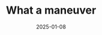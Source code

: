 ---
title: What a maneuver
promotion: AEW
show: Dynamite
date: 2025-01-08
tags:
  - willow
  - stat
  - toni
  - beast
images:
  - src: /assets/aew-2025-01/2025.01.08.AEW.Dynamite.i.jpg
    alt: Willow what a maneuvering Toni & Stat
  - src: /assets/aew-2025-01/2025.01.08.AEW.Dynamite.j.jpg
    alt: Willow what a maneuvering Toni & Stat
---
